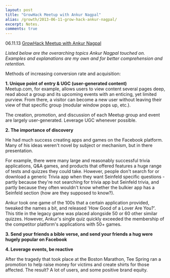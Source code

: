 ```yaml
---
layout: post
title: "GrowHack Meetup with Ankur Nagpal"
alias: /growth/2013-06-11-grow-hack-ankur-nagpal/
excerpt: Notes.
comments: true
---
```


06\.11\.13 [GrowHack Meetup with Ankur Nagpal](http://www.meetup.com/growhack/events/118236402/)

_Listed below are the overarching topics Ankur Nagpal touched on. Examples and explanations are my own and for better comprehension and retention._  

Methods of increasing conversion rate and acquisition:

**1. Unique point of entry & UGC (user-generated content)**  
Meetup.com, for example, allows users to view content several pages deep, read about a group and its upcoming events with an enticing, yet limited purview. From there, a visitor can become a new user without leaving their view of that specific group (modular window pops up, etc.).  

The creation, promotion, and discussion of each Meetup group and event are largely user-generated. Leverage UGC whenever possible. 
 
**2. The importance of discovery**

He had much success creating apps and games on the Facebook platform. Many of his ideas weren't novel by subject or mechanism, but in there presentation.

For example, there were many large and reasonably successful trivia applications, Q&A games, and products that offered features a huge range of tests and quizzes they could take. However, people don't search for or download a generic Trivia app when they want Seinfeld specific questions - partly because they're not searching for trivia app but Seinfeld trivia, and partly because they often wouldn't know whether the bulkier app has a Seinfeld section (how are they supposed to know?).  

Ankur took one game of the 100s that a certain application provided, tweaked the names a bit, and released 'How Good of a Lover Are You?'. This title in the legacy game was placed alongside 50 or 60 other similar quizzes. However, Ankur's single quiz quickly exceeded the membership of the competitor platform's applications with 50+ games. 

**3. Send your friends a bible verse, and send your friends a hug were hugely popular on Facebook**

**4. Leverage events, be reactive**  

After the tragedy that took place at the Boston Marathon, Tee Spring ran a promotion to help raise money for victims and create shirts for those affected. The result? A lot of users, and some positive brand equity.  

<a href="https://plus.google.com/+VincentBarr0?rel=author"></a>